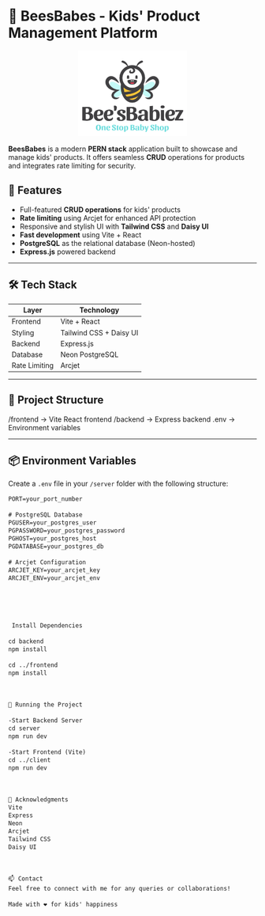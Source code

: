 # 🐝 BeesBabes - Kids' Product Management Platform
<p align="center">
  <img src="frontend/public/logo.png" alt="BeesBabes Logo" width="220" />
</p>


**BeesBabes** is a modern **PERN stack** application built to showcase and manage kids' products. It offers seamless **CRUD** operations for products and integrates rate limiting for security.

## 🚀 Features

- Full-featured **CRUD operations** for kids' products
- **Rate limiting** using Arcjet for enhanced API protection
- Responsive and stylish UI with **Tailwind CSS** and **Daisy UI**
- **Fast development** using Vite + React
- **PostgreSQL** as the relational database (Neon-hosted)
- **Express.js** powered backend

---
## 🛠️ Tech Stack

| Layer       | Technology              |
|------------|--------------------------|
| Frontend    | Vite + React            |
| Styling     | Tailwind CSS + Daisy UI |
| Backend     | Express.js              |
| Database    | Neon PostgreSQL         |
| Rate Limiting | Arcjet                | 
----------------------------------------

## 📁 Project Structure
/frontend → Vite React frontend
/backend → Express backend
.env → Environment variables



---

## 📦 Environment Variables

Create a `.env` file in your `/server` folder with the following structure:

```env
PORT=your_port_number

# PostgreSQL Database
PGUSER=your_postgres_user
PGPASSWORD=your_postgres_password
PGHOST=your_postgres_host
PGDATABASE=your_postgres_db

# Arcjet Configuration
ARCJET_KEY=your_arcjet_key
ARCJET_ENV=your_arcjet_env





 Install Dependencies

cd backend
npm install

cd ../frontend
npm install



🧪 Running the Project

-Start Backend Server
cd server
npm run dev

-Start Frontend (Vite)
cd ../client
npm run dev



🙌 Acknowledgments
Vite
Express
Neon
Arcjet
Tailwind CSS
Daisy UI



📫 Contact
Feel free to connect with me for any queries or collaborations!

Made with ❤️ for kids' happiness
